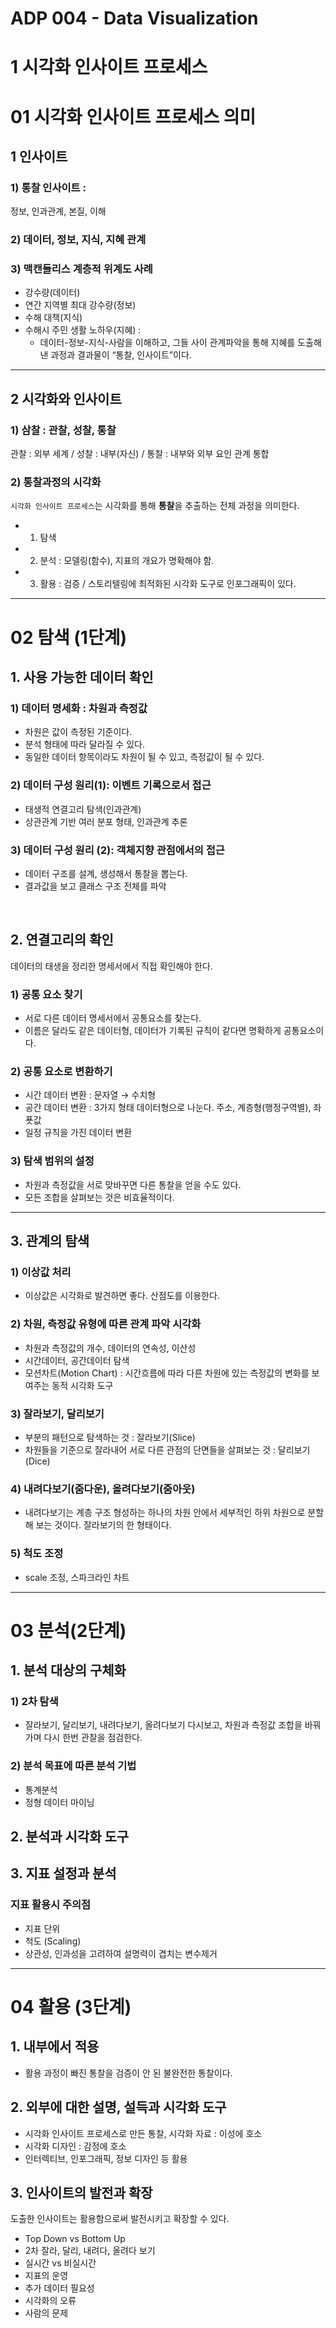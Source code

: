 # ADP 004 - Data Visualization

# 1 시각화 인사이트 프로세스

# 01 시각화 인사이트 프로세스 의미

## 1 인사이트

### 1) 통찰 인사이트 : 

정보, 인과관계, 본질, 이해

### 2) 데이터, 정보, 지식, 지혜 관계

### 3) 맥캔들리스 계층적 위계도 사례

* 강수량(데이터)
* 연간 지역별 최대 강수량(정보)
* 수해 대책(지식)
* 수해시 주민 생활 노하우(지혜) : 
  * 데이터-정보-지식-사람을 이해하고, 그들 사이 관계파악을 통해 지혜를 도출해낸 과정과 결과물이 “통찰, 인사이트”이다.

---

## 2 시각화와 인사이트

### 1) 삼찰 : 관찰, 성찰, 통찰

관찰 : 외부 세계 / 성찰 : 내부(자신) / 통찰 : 내부와 외부 요인 관계 통합

### 2) 통찰과정의 시각화

`시각화 인사이트 프로세스`는 시각화를 통해 **통찰**을 추출하는 전체 과정을 의미한다.

* 1) 탐색
* 2) 분석 : 모델링(함수), 지표의 개요가 명확해야 함.
* 3) 활용 : 검증 / 스토리텔링에 최적화된 시각화 도구로 인포그래픽이 있다.



---

# 02 탐색 (1단계)

## 1. 사용 가능한 데이터 확인

### 1) 데이터 명세화 : 차원과 측정값

* 차원은 값이 측정된 기준이다.
* 분석 형태에 따라 달라질 수 있다.
* 동일한 데이터 항목이라도 차원이 될 수 있고, 측정값이 될 수 있다.

### 2) 데이터 구성 원리(1): 이벤트 기록으로서 접근

* 태생적 연결고리 탐색(인과관계)
* 상관관계 기반 여러 분포 형태, 인과관계 추론

### 3) 데이터 구성 원리 (2): 객체지향 관점에서의 접근

* 데이터 구조를 설계, 생성해서 통찰을 뽑는다.
* 결과값을 보고 클래스 구조 전체를 파악

<br>

## 2. 연결고리의 확인

데이터의 태생을 정리한 명세서에서 직접 확인해야 한다.

### 1) 공통 요소 찾기

* 서로 다른 데이터 명세서에서 공통요소를 찾는다.
* 이름은 달라도 같은 데이터형, 데이터가 기록된 규칙이 같다면 명확하게 공통요소이다.

### 2) 공통 요소로 변환하기

* 시간 데이터 변환 : 문자열 → 수치형
* 공간 데이터 변환 : 3가지 형태 데이터형으로 나눈다. 주소, 계층형(행정구역별), 좌푯값
* 일정 규칙을 가진 데이터 변환

### 3) 탐색 범위의 설정

* 차원과 측정값을 서로 맞바꾸면 다른 통찰을 얻을 수도 있다.
* 모든 조합을 살펴보는 것은 비효율적이다.



---

## 3. 관계의 탐색

### 1) 이상값 처리

* 이상값은 시각화로 발견하면 좋다. 산점도를 이용한다.

### 2) 차원, 측정값 유형에 따른 관계 파악 시각화

* 차원과 측정값의 개수, 데이터의 연속성, 이산성
* 시간데이터, 공간데이터 탐색
* 모션차트(Motion Chart) : 시간흐름에  따라 다른 차원에 있는 측정값의 변화를 보여주는 동적 시각화 도구

### 3) 잘라보기, 달리보기

* 부분의 패턴으로 탐색하는 것 : 잘라보기(Slice)
* 차원들을 기준으로 잘라내어 서로 다른 관점의 단면들을 살펴보는 것 : 달리보기(Dice)

### 4) 내려다보기(줌다운), 올려다보기(줌아웃)

* 내려다보기는 계층 구조 형성하는 하나의 차원 안에서 세부적인 하위 차원으로 분할해 보는 것이다. 잘라보기의 한 형태이다.

### 5) 척도 조정

* scale 조정, 스파크라인 차트



---

# 03 분석(2단계)

## 1. 분석 대상의 구체화

### 1) 2차 탐색

* 잘라보기, 달리보기, 내려다보기, 올려다보기 다시보고, 차원과 측정값 조합을 바꿔가며 다시 한번 관찰을 점검한다.

### 2) 분석 목표에 따른 분석 기법

* 통계분석
* 정형 데이터 마이닝



## 2. 분석과 시각화 도구

## 3. 지표 설정과 분석

### 지표 활용시 주의점

* 지표 단위
* 척도 (Scaling)
* 상관성, 인과성을 고려하여 설명력이 겹치는 변수제거



---

# 04 활용 (3단계)

## 1. 내부에서 적용

* 활용 과정이 빠진 통찰을 검증이 안 된 불완전한 통찰이다.



## 2. 외부에 대한 설명, 설득과 시각화 도구

* 시각화 인사이트 프로세스로 만든 통찰, 시각화 자료 : 이성에 호소
* 시각화 디자인 : 감정에 호소
* 인터렉티브, 인포그래픽, 정보 디자인 등 활용

## 3. 인사이트의 발전과 확장

도출한 인사이트는 활용함으로써 발전시키고 확장할 수 있다.

* Top Down vs Bottom Up
* 2차 잘라, 달리, 내려다, 올려다 보기
* 실시간 vs 비실시간
* 지표의 운영
* 추가 데이터 필요성
* 시각화의 오류
* 사람의 문제

